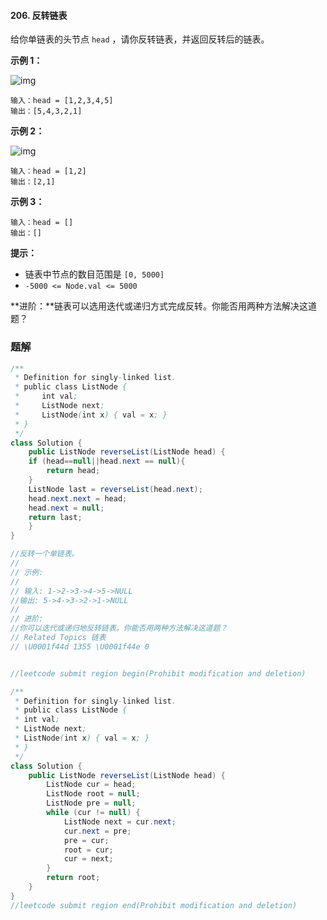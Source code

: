 #### 206. 反转链表

给你单链表的头节点 `head` ，请你反转链表，并返回反转后的链表。

**示例 1：**

![img](http://gitlab.wsh-study.com/xp-study/LeeteCode/-/blob/master/数据结构/基础数据结构/链表/images/反转链表/1.jpg)

```shell
输入：head = [1,2,3,4,5]
输出：[5,4,3,2,1]
```

**示例 2：**

![img](http://gitlab.wsh-study.com/xp-study/LeeteCode/-/blob/master/数据结构/基础数据结构/链表/images/反转链表/2.jpg)

```shell
输入：head = [1,2]
输出：[2,1]
```

**示例 3：**

```shell
输入：head = []
输出：[]
```

**提示：**

- 链表中节点的数目范围是 `[0, 5000]`
- `-5000 <= Node.val <= 5000`

**进阶：**链表可以选用迭代或递归方式完成反转。你能否用两种方法解决这道题？

### 题解

```java
/**
 * Definition for singly-linked list.
 * public class ListNode {
 *     int val;
 *     ListNode next;
 *     ListNode(int x) { val = x; }
 * }
 */
class Solution {
    public ListNode reverseList(ListNode head) {
    if (head==null||head.next == null){
        return head;
    } 
    ListNode last = reverseList(head.next);
    head.next.next = head;
    head.next = null;
    return last;
    }
}
```

```java
//反转一个单链表。 
//
// 示例: 
//
// 输入: 1->2->3->4->5->NULL
//输出: 5->4->3->2->1->NULL 
//
// 进阶: 
//你可以迭代或递归地反转链表。你能否用两种方法解决这道题？ 
// Related Topics 链表 
// \U0001f44d 1355 \U0001f44e 0


//leetcode submit region begin(Prohibit modification and deletion)

/**
 * Definition for singly-linked list.
 * public class ListNode {
 * int val;
 * ListNode next;
 * ListNode(int x) { val = x; }
 * }
 */
class Solution {
    public ListNode reverseList(ListNode head) {
        ListNode cur = head;
        ListNode root = null;
        ListNode pre = null;
        while (cur != null) {
            ListNode next = cur.next;
            cur.next = pre;
            pre = cur;
            root = cur;
            cur = next;
        }
        return root;
    }
}
//leetcode submit region end(Prohibit modification and deletion)
```

